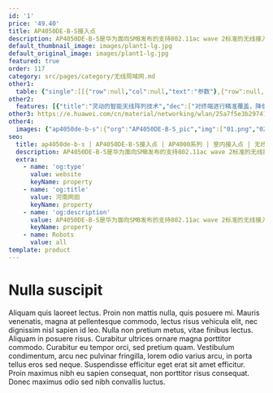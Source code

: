 ```yaml
---
id: '1'
price: '49.40'
title: AP4050DE-B-S接入点
description: AP4050DE-B-S是华为面向SMB发布的支持802.11ac wave 2标准的无线接入点产品，支持2×2MIMO和2条空间流，具有完善的业务支持能力，高可靠性，高安全性，网络部署简单，自动上线和配置，实时管理和维护等特点，满足网络部署要求。内置智能天线，同时支持11n和11ac协议，可使无线网络带宽突破千兆，极大地增强用户对无线网络的使用体验，适合部署在中小型企业，机场车站、体育场馆、咖啡厅、休闲中心等商业环境。
default_thumbnail_image: images/plant1-lg.jpg
default_original_image: images/plant1-lg.jpg
featured: true
order: 117
category: src/pages/category/无线局域网.md
other1: 
  table: {"single":[[{"row":null,"col":null,"text":"参数"},{"row":null,"col":null,"text":"AP4050DE-B-S"}],[{"row":null,"col":null,"text":"尺寸（长×宽×高）"},{"row":null,"col":null,"text":"200mm×200mm×45mm"}],[{"row":"2","col":null,"text":"电源输入"},{"row":null,"col":null,"text":"DC：12V±10%"}],[{"row":null,"col":null,"text":"PoE供电：满足802.3at/af以太网供电标准\n说明： 802.3af供电标准下，射频自适应功率调整。"}],[{"row":"2","col":null,"text":"最大功耗"},{"row":null,"col":null,"text":"14.05W"}],[{"row":null,"col":null,"text":"说明： 实际最大功耗遵照不同国家和地区法规而有所不同。"}],[{"row":null,"col":null,"text":"天线类型"},{"row":null,"col":null,"text":"内置双频全向智能天线"}],[{"row":null,"col":null,"text":"可同时在线的用户数量"},{"row":null,"col":null,"text":"≤512"}],[{"row":"3","col":null,"text":"最大发射功率"},{"row":null,"col":null,"text":"2.4G: 23dBm（组合功率）"}],[{"row":null,"col":null,"text":"5G: 23dBm（组合功率）"}],[{"row":null,"col":null,"text":"说明： 实际发射功率遵照不同国家和地区法规而有所不同。"}],[{"row":null,"col":null,"text":"MIMO:空间流"},{"row":null,"col":null,"text":"2×2:2 "}],[{"row":null,"col":null,"text":"无线协议"},{"row":null,"col":null,"text":"802.11a/b/g/n/ac/ac wave2"}],[{"row":null,"col":null,"text":"最高速率"},{"row":null,"col":null,"text":"1.267Gbps"}]]}
other2:
  features: [{"title":"灵动的智能天线阵列技术","dec":["对终端进行精准覆盖，降低干扰，提升信号质量，信号随用户而动；"]},{"title":"千兆接入","dec":["支持802.11ac wave 2标准，MU-MIMO，2.4GHz和5GHz双射频同时提供业务，整机速率1.267Gbps"]},{"title":"云管理","dec":["可通过华为云管理平台对AP设备及业务进行管理和运维，节省网络运维成本；"]}]
other3: https://e.huawei.com/cn/material/networking/wlan/25a7f5e3b2974178b701ae7a54552139
other4:
  images: {"ap4050de-b-s":{"org":"AP4050DE-B-S_pic","img":["01.png","02.png","03.png","04.png","05.png"]}}
seo:
  title: ap4050de-b-s | AP4050DE-B-S接入点 | AP4000系列 | 室内接入点 | 无线局域网 | 企业网络
  description: AP4050DE-B-S是华为面向SMB发布的支持802.11ac wave 2标准的无线接入点产品，支持2×2MIMO和2条空间流，具有完善的业务支持能力，高可靠性，高安全性，网络部署简单，自动上线和配置，实时管理和维护等特点，满足网络部署要求。内置智能天线，同时支持11n和11ac协议，可使无线网络带宽突破千兆，极大地增强用户对无线网络的使用体验，适合部署在中小型企业，机场车站、体育场馆、咖啡厅、休闲中心等商业环境。
  extra:
    - name: 'og:type'
      value: website
      keyName: property
    - name: 'og:title'
      value: 河南网田
      keyName: property
    - name: 'og:description'
      value: AP4050DE-B-S是华为面向SMB发布的支持802.11ac wave 2标准的无线接入点产品，支持2×2MIMO和2条空间流，具有完善的业务支持能力，高可靠性，高安全性，网络部署简单，自动上线和配置，实时管理和维护等特点，满足网络部署要求。内置智能天线，同时支持11n和11ac协议，可使无线网络带宽突破千兆，极大地增强用户对无线网络的使用体验，适合部署在中小型企业，机场车站、体育场馆、咖啡厅、休闲中心等商业环境。
      keyName: property
    - name: Robots
      value: all
template: product
---
```


# Nulla suscipit

Aliquam quis laoreet lectus. Proin non mattis nulla, quis posuere mi. Mauris venenatis, magna at pellentesque commodo, lectus risus vehicula elit, nec dignissim nisl sapien id leo. Nulla non pretium metus, vitae finibus lectus. Aliquam in posuere risus. Curabitur ultrices ornare magna porttitor commodo. Curabitur eu tempor orci, sed pretium quam. Vestibulum condimentum, arcu nec pulvinar fringilla, lorem odio varius arcu, in porta tellus eros sed neque. Suspendisse efficitur eget erat sit amet efficitur. Proin maximus nibh eu sapien consequat, non porttitor risus consequat. Donec maximus odio sed nibh convallis luctus.